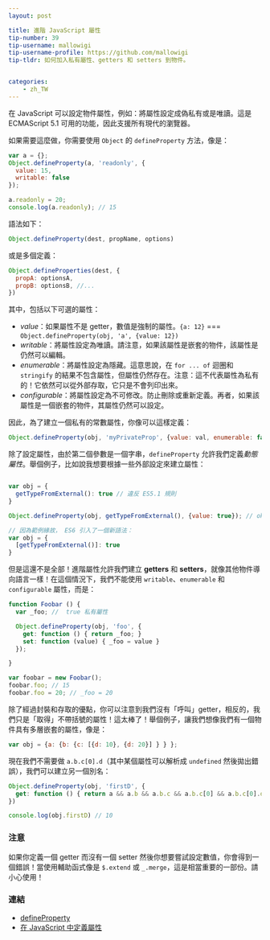 ```yaml
---
layout: post

title: 進階 JavaScript 屬性
tip-number: 39
tip-username: mallowigi
tip-username-profile: https://github.com/mallowigi
tip-tldr: 如何加入私有屬性、getters 和 setters 到物件。


categories:
    - zh_TW
---
```


在 JavaScript 可以設定物件屬性，例如：將屬性設定成偽私有或是唯讀。這是 ECMAScript 5.1 可用的功能，因此支援所有現代的瀏覽器。

如果需要這麼做，你需要使用 `Object` 的 `defineProperty` 方法，像是：

```js
var a = {};
Object.defineProperty(a, 'readonly', {
  value: 15,
  writable: false
});

a.readonly = 20;
console.log(a.readonly); // 15
```

語法如下：
```js
Object.defineProperty(dest, propName, options)
```

或是多個定義：
```js
Object.defineProperties(dest, {
  propA: optionsA,
  propB: optionsB, //...
})
```

其中，包括以下可選的屬性：
- *value*：如果屬性不是 getter，數值是強制的屬性。`{a: 12}` === `Object.defineProperty(obj, 'a', {value: 12})`
- *writable*：將屬性設定為唯讀。請注意，如果該屬性是嵌套的物件，該屬性是仍然可以編輯。
- *enumerable*：將屬性設定為隱藏。這意思說，在 `for ... of` 迴圈和 `stringify` 的結果不包含屬性，但屬性仍然存在。注意：這不代表屬性為私有的！它依然可以從外部存取，它只是不會列印出來。
- *configurable*：將屬性設定為不可修改。防止刪除或重新定義。再者，如果該屬性是一個嵌套的物件，其屬性仍然可以設定。


因此，為了建立一個私有的常數屬性，你像可以這樣定義：

```js
Object.defineProperty(obj, 'myPrivateProp', {value: val, enumerable: false, writable: false, configurable: false});
```

除了設定屬性，由於第二個參數是一個字串，`defineProperty` 允許我們定義*動態屬性*。舉個例子，比如說我想要根據一些外部設定來建立屬性：

```js

var obj = {
  getTypeFromExternal(): true // 違反 ES5.1 規則
}

Object.defineProperty(obj, getTypeFromExternal(), {value: true}); // ok

// 因為範例緣故， ES6 引入了一個新語法：
var obj = {
  [getTypeFromExternal()]: true
}
```

但是這還不是全部！進階屬性允許我們建立 **getters** 和 **setters**，就像其他物件導向語言一樣！在這個情況下，我們不能使用 `writable`、`enumerable` 和 `configurable` 屬性，而是：

```js
function Foobar () {
  var _foo; //  true 私有屬性

  Object.defineProperty(obj, 'foo', {
    get: function () { return _foo; }
    set: function (value) { _foo = value }
  });

}

var foobar = new Foobar();
foobar.foo; // 15
foobar.foo = 20; // _foo = 20
```

除了經過封裝和存取的優點，你可以注意到我們沒有「呼叫」getter，相反的，我們只是「取得」不帶括號的屬性！這太棒了！舉個例子，讓我們想像我們有一個物件具有多層嵌套的屬性，像是：

```js
var obj = {a: {b: {c: [{d: 10}, {d: 20}] } } };
```

現在我們不需要做 `a.b.c[0].d`（其中某個屬性可以解析成 `undefined` 然後拋出錯誤），我們可以建立另一個別名：

```js
Object.defineProperty(obj, 'firstD', {
  get: function () { return a && a.b && a.b.c && a.b.c[0] && a.b.c[0].d }
})

console.log(obj.firstD) // 10
```

### 注意
如果你定義一個 getter 而沒有一個 setter 然後你想要嘗試設定數值，你會得到一個錯誤！當使用輔助函式像是 `$.extend` 或 `_.merge`，這是相當重要的一部份。請小心使用！

### 連結

- [defineProperty](https://developer.mozilla.org/en-US/docs/Web/JavaScript/Reference/Global_Objects/Object/defineProperty)
- [在 JavaScript 中定義屬性](http://bdadam.com/blog/defining-properties-in-javascript.html)
